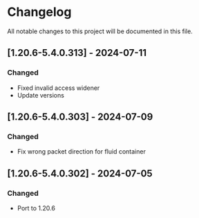 # Changelog
All notable changes to this project will be documented in this file.

## [1.20.6-5.4.0.313] - 2024-07-11
### Changed
 - Fixed invalid access widener
 - Update versions

## [1.20.6-5.4.0.303] - 2024-07-09
### Changed
 - Fix wrong packet direction for fluid container

## [1.20.6-5.4.0.302] - 2024-07-05
### Changed
 - Port to 1.20.6